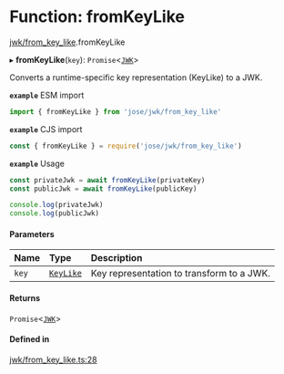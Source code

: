 # Function: fromKeyLike

[jwk/from_key_like](../modules/jwk_from_key_like.md).fromKeyLike

▸ **fromKeyLike**(`key`): `Promise`<[`JWK`](../interfaces/types.JWK.md)\>

Converts a runtime-specific key representation (KeyLike) to a JWK.

**`example`** ESM import
```js
import { fromKeyLike } from 'jose/jwk/from_key_like'
```

**`example`** CJS import
```js
const { fromKeyLike } = require('jose/jwk/from_key_like')
```

**`example`** Usage
```js
const privateJwk = await fromKeyLike(privateKey)
const publicJwk = await fromKeyLike(publicKey)

console.log(privateJwk)
console.log(publicJwk)
```

#### Parameters

| Name | Type | Description |
| :------ | :------ | :------ |
| `key` | [`KeyLike`](../types/types.KeyLike.md) | Key representation to transform to a JWK. |

#### Returns

`Promise`<[`JWK`](../interfaces/types.JWK.md)\>

#### Defined in

[jwk/from_key_like.ts:28](https://github.com/panva/jose/blob/v3.14.1/src/jwk/from_key_like.ts#L28)
